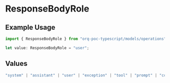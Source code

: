 # ResponseBodyRole

## Example Usage

```typescript
import { ResponseBodyRole } from "orq-poc-typescript/models/operations";

let value: ResponseBodyRole = "user";
```

## Values

```typescript
"system" | "assistant" | "user" | "exception" | "tool" | "prompt" | "correction" | "expected_output"
```